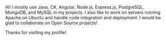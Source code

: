 Hi! I mostly use Java, C#, Angular, Node.js, Express.js, PostgreSQL, MongoDB, and MySQL in my projects. I also like to work on servers running Apache on Ubuntu and handle code integration and deployment.
I would be glad to collaborate on Open Source projects!

Thanks for visiting my profile!

<!---
gKushagra/gKushagra is a ✨ special ✨ repository because its `README.md` (this file) appears on your GitHub profile.
You can click the Preview link to take a look at your changes.
--->
